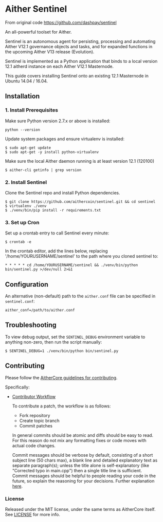 # Aither Sentinel

From original code https://github.com/dashpay/sentinel

An all-powerful toolset for Aither.

Sentinel is an autonomous agent for persisting, processing and automating Aither V12.1 governance objects and tasks, and for expanded functions in the upcoming Aither V13 release (Evolution).

Sentinel is implemented as a Python application that binds to a local version 12.1 aitherd instance on each Aither V12.1 Masternode.

This guide covers installing Sentinel onto an existing 12.1 Masternode in Ubuntu 14.04 / 16.04.

## Installation

### 1. Install Prerequisites

Make sure Python version 2.7.x or above is installed:

    python --version

Update system packages and ensure virtualenv is installed:

    $ sudo apt-get update
    $ sudo apt-get -y install python-virtualenv

Make sure the local Aither daemon running is at least version 12.1 (120100)

    $ aither-cli getinfo | grep version

### 2. Install Sentinel

Clone the Sentinel repo and install Python dependencies.

    $ git clone https://github.com/aithercoin/sentinel.git && cd sentinel
    $ virtualenv ./venv
    $ ./venv/bin/pip install -r requirements.txt

### 3. Set up Cron

Set up a crontab entry to call Sentinel every minute:

    $ crontab -e

In the crontab editor, add the lines below, replacing '/home/YOURUSERNAME/sentinel' to the path where you cloned sentinel to:

    * * * * * cd /home/YOURUSERNAME/sentinel && ./venv/bin/python bin/sentinel.py >/dev/null 2>&1

## Configuration

An alternative (non-default) path to the `aither.conf` file can be specified in `sentinel.conf`:

    aither_conf=/path/to/aither.conf

## Troubleshooting

To view debug output, set the `SENTINEL_DEBUG` environment variable to anything non-zero, then run the script manually:

    $ SENTINEL_DEBUG=1 ./venv/bin/python bin/sentinel.py

## Contributing

Please follow the [AitherCore guidelines for contributing](https://github.com/aithercoin/aither-core/blob/v0.12.1.x/CONTRIBUTING.md).

Specifically:

* [Contributor Workflow](https://github.com/aithercoin/aither-core/blob/v0.12.1.x/CONTRIBUTING.md#contributor-workflow)

    To contribute a patch, the workflow is as follows:

    * Fork repository
    * Create topic branch
    * Commit patches

    In general commits should be atomic and diffs should be easy to read. For this reason do not mix any formatting fixes or code moves with actual code changes.

    Commit messages should be verbose by default, consisting of a short subject line (50 chars max), a blank line and detailed explanatory text as separate paragraph(s); unless the title alone is self-explanatory (like "Corrected typo in main.cpp") then a single title line is sufficient. Commit messages should be helpful to people reading your code in the future, so explain the reasoning for your decisions. Further explanation [here](http://chris.beams.io/posts/git-commit/).

### License

Released under the MIT license, under the same terms as AitherCore itself. See [LICENSE](LICENSE) for more info.
